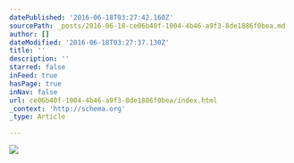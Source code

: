 ```yaml
---
datePublished: '2016-06-18T03:27:42.160Z'
sourcePath: _posts/2016-06-18-ce06b40f-1004-4b46-a9f3-8de1886f0bea.md
author: []
dateModified: '2016-06-18T03:27:37.130Z'
title: ''
description: ''
starred: false
inFeed: true
hasPage: true
inNav: false
url: ce06b40f-1004-4b46-a9f3-8de1886f0bea/index.html
_context: 'http://schema.org'
_type: Article

---
```

![](https://the-grid-user-content.s3-us-west-2.amazonaws.com/c1b772f1-6697-4832-b0aa-b7bd624e320f.jpg)